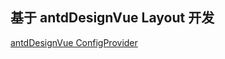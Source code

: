 ## 基于 antdDesignVue Layout 开发
[antdDesignVue ConfigProvider](https://www.antdv.com/components/layout-cn/)